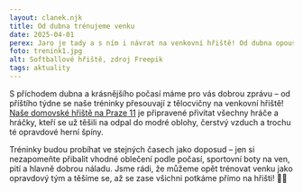 ```yaml
---
layout: clanek.njk
title: Od dubna trénujeme venku
date: 2025-04-01
perex: Jaro je tady a s ním i návrat na venkovní hřiště! Od dubna opouštíme tělocvičnu a opět trénujeme pod širým nebem.
foto: trenink1.jpg
alt: Softballové hřiště, zdroj Freepik
tags: aktuality
---
```


S příchodem dubna a krásnějšího počasí máme pro vás dobrou zprávu – od příštího týdne se naše tréninky přesouvají z tělocvičny na venkovní hřiště! [Naše domovské hřiště na Praze 11](https://maps.app.goo.gl/dsFgc47AwhgchwvJ6) je připravené přivítat všechny hráče a hráčky, kteří se už těšili na odpal do modré oblohy, čerstvý vzduch a trochu té opravdové herní špíny.

Tréninky budou probíhat ve stejných časech jako doposud – jen si nezapomeňte přibalit vhodné oblečení podle počasí, sportovní boty na ven, pití a hlavně dobrou náladu. Jsme rádi, že můžeme opět trénovat venku jako opravdový tým a těšíme se, až se zase všichni potkáme přímo na hřišti! 🥎💛

